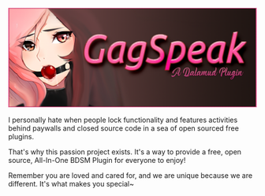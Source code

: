 ![Banner Image](https://raw.githubusercontent.com/Project-GagSpeak/repo/main/ProjectGagSpeak/images/GithubBanner.png)

I personally hate when people lock functionality and features activities behind paywalls and closed source code in a sea of open sourced free plugins.

That's why this passion project exists. It's a way to provide a free, open source, All-In-One BDSM Plugin for everyone to enjoy!

Remember you are loved and cared for, and we are unique because we are different. It's what makes you special~
